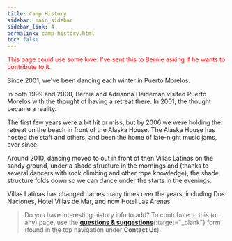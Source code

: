 ```yaml
---
title: Camp History
sidebar: main_sidebar
sidebar_link: 4
permalink: camp-history.html
toc: false
---
```


<span style="color:red">This page could use some love. I've sent this to Bernie asking if he wants to contribute to it.</span>

Since 2001, we've been dancing each winter in Puerto Morelos.

In both 1999 and 2000, Bernie and Adrianna Heideman visited Puerto Morelos with the thought of having a retreat there. In 2001, the thought became a reality.

The first few years were a bit hit or miss, but by 2006 we were holding the retreat on the beach in front of the Alaska House. The Alaska House has hosted the staff and others, and been the home of late-night music jams, ever since.

Around 2010, dancing moved to out in front of then Villas Latinas on the sandy ground, under a shade structure in the mornings and (thanks to several dancers with rock climbing and other rope knowledge), the shade structure folds down so we can dance under the starts in the evenings.

Villas Latinas has changed names many times over the years, including Dos Naciones, Hotel Villas de Mar, and now Hotel Las Arenas.

> Do you have interesting history info to add? To contribute to this (or any) page, use the [**questions & suggestions**](https://docs.google.com/forms/d/e/1FAIpQLSeKsY-e9iy44578E1ijjs_g5Bwi1gZCuW439N1bOBlL76U5qg/viewform){:target="_blank"} form (found in the top navigation under **Contact Us**).